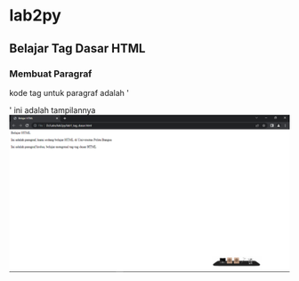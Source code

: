 # lab2py
## Belajar Tag Dasar HTML

### Membuat Paragraf
kode tag untuk paragraf adalah '<p>'
ini adalah tampilannya
![gambar 1](screenshot/ss1.png)